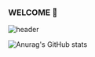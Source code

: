 ### WELCOME 👋
![header](https://capsule-render.vercel.app/api?type=cylinder&color=auto&animation=fadeIn&text=YUNHEE's%20GITHUB&descAlign=62&fontAlignY=38&desc=윤희의%20깃허브에%20오신%20걸%20환영합니다!)

![Anurag's GitHub stats](https://github-readme-stats.vercel.app/api?username=yunhee1&show_icons=true&theme=radical)

<!--
**yunhee1/yunhee1** is a ✨ _special_ ✨ repository because its `README.md` (this file) appears on your GitHub profile.

Here are some ideas to get you started:

- 🔭 I’m currently working on ...
- 🌱 I’m currently learning ...
- 👯 I’m looking to collaborate on ...
- 🤔 I’m looking for help with ...
- 💬 Ask me about ...
- 📫 How to reach me: ...
- 😄 Pronouns: ...
- ⚡ Fun fact: ...
-->

